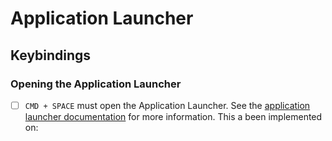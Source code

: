 # Application Launcher

## Keybindings

### Opening the Application Launcher
- [ ] `CMD + SPACE` must open the Application Launcher. See the [application launcher documentation](../application-launcher/README.md) for more information. This a been implemented on:
